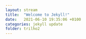 ```yaml
---
layout: stream
title:  "Welcome to Jekyll!"
date:   2021-06-10 19:35:06 +0100
categories: jekyll update
folder: trilho2
---
```

